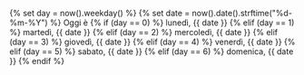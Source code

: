 {% set day = now().weekday() %}
{% set date = now().date().strftime("%d-%m-%Y") %}
Oggi è
{% if (day == 0) %}
lunedì, {{ date }}
{% elif (day == 1) %}
martedì, {{ date }}
{% elif (day == 2) %}
mercoledì, {{ date }}
{% elif (day == 3) %}
giovedì, {{ date }}
{% elif (day == 4) %}
venerdì, {{ date }}
{% elif (day == 5) %}
sabato, {{ date }}
{% elif (day == 6) %}
domenica, {{ date }}
{% endif %}
